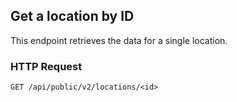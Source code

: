 ## Get a location by ID

This endpoint retrieves the data for a single location.

### HTTP Request

`GET /api/public/v2/locations/<id>`

